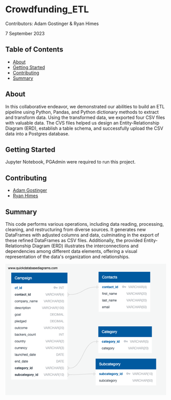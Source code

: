 # Crowdfunding_ETL

Contributors: Adam Gostinger & Ryan Himes

7 September 2023

## Table of Contents
- [About](#about)
- [Getting Started](#getting_started)
- [Contributing](#contributing)
- [Summary](#summary)

## About
In this collaborative endeavor, we demonstrated our abilities to build an ETL pipeline using Python, Pandas, and Python dictionary methods to extract and transform data. Using the transformed data, we exported four CSV files with valuable data. The CVS files helped us design an Entity-Relationship Diagram (ERD), establish a table schema, and successfully upload the CSV data into a Postgres database.


## Getting Started
Jupyter Notebook, PGAdmin were required to run this project.

## Contributing
- <a href="https://www.github.com/agostinger/" target="_blank">Adam Gostinger</a>
- <a href="https://www.github.com/Ryguy57/" target="_blank">Ryan Himes</a>

## Summary
This code performs various operations, including data reading, processing, cleaning, and restructuring from diverse sources. It generates new DataFrames with adjusted columns and data, culminating in the export of these refined DataFrames as CSV files. Additionally, the provided Entity-Relationship Diagram (ERD) illustrates the interconnections and dependencies among different data elements, offering a visual representation of the data's organization and relationships.

![ERD](ERD.png)
